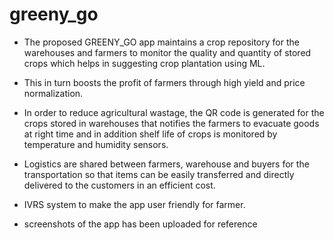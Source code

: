 # greeny_go

* The proposed GREENY_GO  app maintains a crop repository for the warehouses and farmers to monitor the quality and quantity of stored crops which helps in suggesting crop plantation using ML.

* This in turn boosts the profit of farmers through high yield and price normalization.

* In order to reduce agricultural wastage, the QR code is generated for the crops stored in warehouses that notifies the farmers to evacuate goods at right time and in addition shelf life of crops is monitored by temperature and humidity sensors.

* Logistics are shared between farmers, warehouse and buyers for the transportation so that items can be easily transferred and directly delivered to the customers in an efficient cost.

* IVRS system to make the app user friendly for farmer.


*  screenshots of the app has been uploaded for reference
